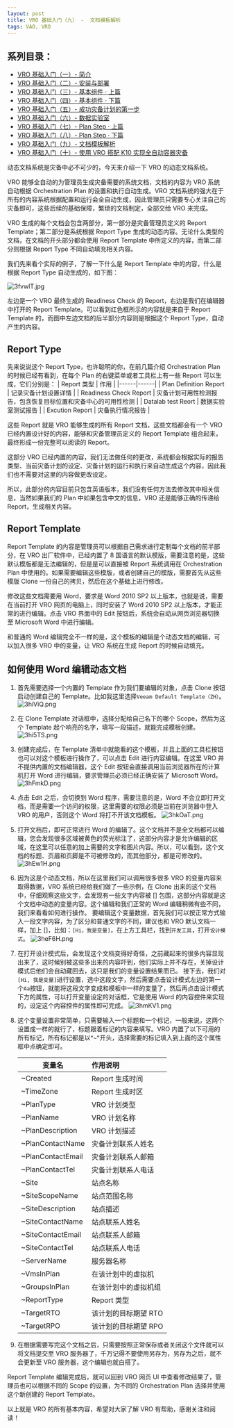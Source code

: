 ```yaml
---
layout: post
title: VRO 基础入门（九） -  文档模板解析
tags: VAO, VRO
---
```


## 系列目录：

- [VRO 基础入门（一）-  简介](https://blog.backupnext.cloud/2023/05/VRO-v6-Guide-01/)
- [VRO 基础入门（二）-  安装与部署](https://blog.backupnext.cloud/2023/05/VRO-v6-Guide-02/)
- [VRO 基础入门（三）-  基本组件 · 上篇](https://blog.backupnext.cloud/2023/05/VRO-v6-Guide-03/)
- [VRO 基础入门（四）-  基本组件 · 下篇](https://blog.backupnext.cloud/2023/05/VRO-v6-Guide-04/)
- [VRO 基础入门（五）-  成功灾备计划的第一步](https://blog.backupnext.cloud/2023/06/VRO-v6-Guide-05/)
- [VRO 基础入门（六）-  数据实验室](https://blog.backupnext.cloud/2023/06/VRO-v6-Guide-06/)
- [VRO 基础入门（七）-  Plan Step  · 上篇](https://blog.backupnext.cloud/2023/06/VRO-v6-Guide-07/)
- [VRO 基础入门（八）-  Plan Step  · 下篇](https://blog.backupnext.cloud/2023/06/VRO-v6-Guide-08/)
- [VRO 基础入门（九）-  文档模板解析](https://blog.backupnext.cloud/2023/10/VRO-v6-Guide-09/)
- [VRO 基础入门（十）-  使用 VRO 搭配 K10 实现全自动容器灾备](https://blog.backupnext.cloud/2023/11/VRO-v6-Guide-10/)

动态文档系统是灾备中必不可少的，今天来介绍一下 VRO 的动态文档系统。

VRO 能够全自动的为管理员生成灾备需要的系统文档，文档的内容为 VRO 系统自动根据 Orchestration Plan 的设置和执行自动生成。VRO 文档系统的强大在于所有的内容系统根据配置和运行会全自动生成，因此管理员只需要专心关注自己的灾备即可，这些后续的基础保障，繁琐的文档制定，全部交给 VRO 来完成。

VRO 生成的每个文档会包含两部分，第一部分是灾备管理员定义的 Report Template；第二部分是系统根据 Report Type 生成的动态内容。无论什么类型的文档，在文档的开头部分都会使用 Report Template 中所定义的内容，而第二部分则根据 Report Type 不同自动填充相关内容。

我们先来看个实际的例子，了解一下什么是 Report Template 中的内容，什么是根据 Report Type 自动生成的，如下图：

![3fvwlT.jpg](https://s2.ax1x.com/2020/03/03/3fvwlT.jpg)

左边是一个 VRO 最终生成的 Readiness Check 的 Report，右边是我们在编辑器中打开的 Report Template。可以看到红色框所示的内容就是来自于 Report Template 的，而图中左边文档的后半部分内容则是根据这个 Report Type，自动产生的内容。

## Report Type

先来说说这个 Report Type，也许聪明的你，在前几篇介绍 Orchestration Plan 的时候已经有看到，在每个 Plan 的右键菜单或者工具栏上有一些 Report 可以生成，它们分别是：
| Report 类型 | 作用 |
|------|------|
| Plan Definition Report | 记录灾备计划设置详情 |
| Readiness Check Report | 灾备计划可用性检测报告，包含恢复目标位置和灾备中心的可用性检测 |
| Datalab test Reort | 数据实验室测试报告 |
| Excution Report | 灾备执行情况报告 |

这些 Report 就是 VRO 能够生成的所有 Report 文档，这些文档都会有一个 VRO 已经内置设计好的内容，能够和灾备管理员定义的 Report Template 组合起来，最终形成一份完整可以阅读的 Report。

这部分 VRO 已经内置的内容，我们无法做任何的更改，系统都会根据实际的报告类型、当前灾备计划的设定、灾备计划的运行和执行来自动生成这个内容，因此我们也不需要对这里的内容做更改设定。

所以，此部分的内容目前只包含英语版本，我们没有任何方法去修改其中相关信息，当然如果我们的 Plan 中如果包含中文的信息，VRO 还是能够正确的传递给 Report，生成相关内容。

## Report Template

Report Template 的内容是管理员可以根据自己需求进行定制每个文档的前半部分，在 VRO 出厂软件中，已经内置了 8 国语言的默认模版，需要注意的是，这些默认模版都是无法编辑的，但是是可以直接被 Report 系统调用在 Orchestration Plan 中使用的。如果需要编辑这些模版，或者创建自己的模版，需要首先从这些模版 Clone 一份自己的拷贝，然后在这个基础上进行修改。

修改这些文档需要用 Word，要求是 Word 2010 SP2 以上版本，也就是说，需要在当前打开 VRO 网页的电脑上，同时安装了 Word 2010 SP2 以上版本，才能正常的进行编辑。点击 VRO 界面中的 Edit 按钮后，系统会自动从网页浏览器切换至 Microsoft Word 中进行编辑。

和普通的 Word 编辑完全不一样的是，这个模板的编辑是个动态文档的编辑，可以加入很多 VRO 中的变量，让 VRO 系统在生成 Report 的时候自动填充。

## 如何使用 Word 编辑动态文档

1. 首先需要选择一个内置的 Template 作为我们要编辑的对象，点击 Clone 按钮启动创建自己的 Template。比如我这里选择`Veeam Default Template（ZH）`。
   ![3hiViQ.png](https://s2.ax1x.com/2020/03/03/3hiViQ.png)
   
2. 在 Clone Template 对话框中，选择分配给自己名下的哪个 Scope，然后为这个 Template 起个响亮的名字，填写一段描述，就能完成模板创建。
   ![3hi5TS.png](https://s2.ax1x.com/2020/03/03/3hi5TS.png)

3. 创建完成后，在 Template 清单中就能看的这个模板，并且上面的工具栏按钮也可以对这个模板进行操作了，可以点击 Edit 进行内容编辑。在这里 VRO 并不提供内置的文档编辑器，这个 Edit 按钮会直接调用当前浏览器所在的计算机打开 Word 进行编辑，要求管理员必须已经正确安装了 Microsoft Word。
   ![3hFmkD.png](https://s2.ax1x.com/2020/03/03/3hFmkD.png)

4. 点击 Edit 之后，会切换到 Word 程序，需要注意的是，Word 不会立即打开文档，而是需要一个访问的权限，这里需要的权限必须是当前在浏览器中登入 VRO 的用户，否则这个 Word 将打不开该文档模板。
   ![3hkOaT.png](https://s2.ax1x.com/2020/03/03/3hkOaT.png)

5. 打开文档后，即可正常进行 Word 的编辑了。这个文档并不是全文档都可以编辑，您会发现很多区域被黄色的荧光标注了，这部分内容才是允许编辑的区域，在这里可以任意的加上需要的文字和图片内容。所以，可以看到，这个文档的标题、页眉和页脚是不可被修改的，而其他部分，都是可修改的。
   ![3hEw1H.png](https://s2.ax1x.com/2020/03/03/3hEw1H.png)

6. 因为这是个动态文档，所以在这里我们可以调用很多很多 VRO 的变量内容来取得数据，VRO 系统已经给我们做了一些示例，在 Clone 出来的这个文档中，仔细观察这些文字，会发现有一些文字内容被 [] 包围，这部分内容就是这个文档中动态的变量内容。这个编辑和我们正常的 Word 编辑稍微有些不同，我们来看看如何进行操作。
   要编辑这个变量数据，首先我们可以按正常方式输入一段文字内容，为了区分和普通文字的不同，建议也和 VRO 默认文档一样，加上 []，比如：`[Hi，我是变量]`，在上方工具栏，找到`开发工具`，打开`设计模式`。
   ![3heF6H.png](https://s2.ax1x.com/2020/03/03/3heF6H.png)

7. 在打开设计模式后，会发现这个文档变得好奇怪，之前藏起来的很多内容显现出来了，这时候别被这些多出来的内容吓到，他们实际上并不存在，关掉设计模式后他们会自动藏回去，这只是我们的变量设置结果而已。
   接下去，我们对`[Hi, 我是变量]`进行设置，选中这段文字，然后需要点击设计模式左边的第一个`Aa`按钮，就能将这段文字变成和模板中一样的变量了，然后再点击设计模式下方的属性，可以打开变量设定的对话框，它是使用 Word 的内容控件来实现的，设定这个内容控件的属性即可完成。
   ![3hmKV1.png](https://s2.ax1x.com/2020/03/03/3hmKV1.png)

8. 这个变量设置非常简单，只需要输入一个标题和一个标记，一般来说，这两个设置成一样的就行了，标题跟着标记的内容来填写。VRO 内置了以下可用的所有标记，所有标记都是以`“~”`开头，选择需要的标记填入到上面的这个属性框中点确定即可。

   | 变量名            | 作用说明             |
   | ----------------- | :------------------- |
   | ~Created          | Report 生成时间       |
   | ~TimeZone         | Report 生成时区       |
   | ~PlanType         | VRO 计划类型          |
   | ~PlanName         | VRO 计划名称          |
   | ~PlanDescription  | VRO 计划描述          |
   | ~PlanContactName  | 灾备计划联系人姓名   |
   | ~PlanContactEmail | 灾备计划联系人邮箱   |
   | ~PlanContactTel   | 灾备计划联系人电话   |
   | ~Site             | 站点名称             |
   | ~SiteScopeName    | 站点范围名称         |
   | ~SiteDescription  | 站点描述             |
   | ~SiteContactName  | 站点联系人姓名       |
   | ~SiteContactEmail | 站点联系人邮箱       |
   | ~SiteContactTel   | 站点联系人电话       |
   | ~ServerName       | 服务器名称           |
   | ~VmsInPlan        | 在该计划中的虚拟机   |
   | ~GroupsInPlan     | 在该计划中的虚拟机组 |
   | ~ReportType       | Report 类型           |
   | ~TargetRTO        | 该计划的目标期望 RTO  |
   | ~TargetRPO        | 该计划的目标期望 RPO  |

9. 在根据需要写完这个文档之后，只需要按照正常保存或者关闭这个文件就可以将文档提交至 VRO 服务器了，千万记得不要使用另存为，另存为之后，就不会更新至 VRO 服务器，这个编辑也就白搭了。

Report Template 编辑完成后，就可以回到 VRO 网页 UI 中查看修改结果了，管理员也可以根据不同的 Scope 的设置，为不同的 Orchestration Plan 选择并使用这个新创建的 Report Template。

以上就是 VRO 的所有基本内容，希望对大家了解 VRO 有帮助，感谢关注和阅读！
